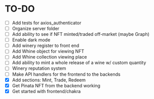 # TO-DO
- [ ] Add tests for axios\_authenticator
- [ ] Organize server folder
- [ ] Add ability to see if NFT minted/traded off-market (maybe Graph)
- [ ] Enable dark mode
- [ ] Add winery register to front end
- [ ] Add Whine object for viewing NFT
- [ ] Add Whine collection viewing place
- [ ] Add ability to mint a whole release of a wine w/ custom quantity
- [ ] Winery reputation system
- [ ] Make API handlers for the frontend to the backends
- [x] Add sections: Mint, Trade, Redeem
- [x] Get Pinata NFT from the backend working
- [x] Get started with frontend/chakra

